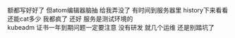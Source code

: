 额都写好好了 但atom编辑器脑抽 给我弄没了  有时间到服务器里  history下来看看还能cat多少   我都疯了  还好 服务是测试环境的  
kubeadm  证书一年到期问题一定要注意
没有研发 就几个运维 还是别踏坑了  

